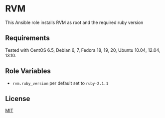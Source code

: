 RVM
===

This Ansible role installs RVM as root and the required ruby version

Requirements
------------
Tested with CentOS 6.5, Debian 6, 7, Fedora 18, 19, 20, Ubuntu 10.04, 12.04, 13.10.

Role Variables
--------------
- `rvm.ruby_version` per default set to `ruby-2.1.1`

License
-------
[MIT](https://github.com/newmen/rvm/blob/master/LICENSE)
